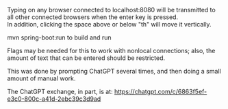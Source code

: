 Typing on any browser connected to localhost:8080 will be transmitted to all other connected browsers when the enter key is pressed.  
In addition, clicking the space above or below "th" will move it vertically.

mvn spring-boot:run to build and run

Flags may be needed for this to work with nonlocal connections; also, the amount of text that can be entered should be restricted.

This was done by prompting ChatGPT several times, and then doing a small amount of manual work.

The ChatGPT exchange, in part, is at: https://chatgpt.com/c/6863f5ef-e3c0-800c-a41d-2ebc39c3d9ad
